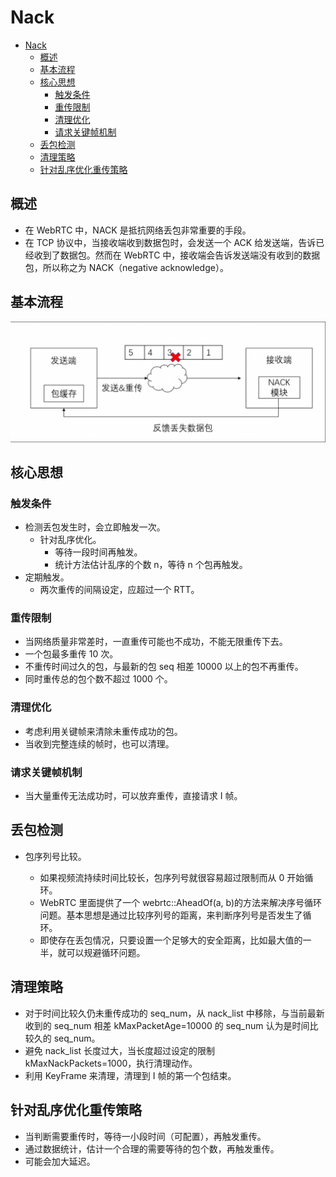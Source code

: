 # Nack

- [Nack](#nack)
  - [概述](#概述)
  - [基本流程](#基本流程)
  - [核心思想](#核心思想)
    - [触发条件](#触发条件)
    - [重传限制](#重传限制)
    - [清理优化](#清理优化)
    - [请求关键帧机制](#请求关键帧机制)
  - [丢包检测](#丢包检测)
  - [清理策略](#清理策略)
  - [针对乱序优化重传策略](#针对乱序优化重传策略)

## 概述

- 在 WebRTC 中，NACK 是抵抗网络丢包非常重要的手段。
- 在 TCP 协议中，当接收端收到数据包时，会发送一个 ACK 给发送端，告诉已经收到了数据包。然而在 WebRTC 中，接收端会告诉发送端没有收到的数据包，所以称之为 NACK（negative acknowledge）。

## 基本流程

![基本流程](./Nack基本流程.png)

## 核心思想

### 触发条件

- 检测丢包发生时，会立即触发一次。
  - 针对乱序优化。
    - 等待一段时间再触发。
    - 统计方法估计乱序的个数 n，等待 n 个包再触发。
- 定期触发。
  - 两次重传的间隔设定，应超过一个 RTT。

### 重传限制

- 当网络质量非常差时，一直重传可能也不成功，不能无限重传下去。
- 一个包最多重传 10 次。
- 不重传时间过久的包，与最新的包 seq 相差 10000 以上的包不再重传。
- 同时重传总的包个数不超过 1000 个。

### 清理优化

- 考虑利用关键帧来清除未重传成功的包。
- 当收到完整连续的帧时，也可以清理。

### 请求关键帧机制

- 当大量重传无法成功时，可以放弃重传，直接请求 I 帧。

## 丢包检测

- 包序列号比较。

  - 如果视频流持续时间比较长，包序列号就很容易超过限制而从 0 开始循环。
  - WebRTC 里面提供了一个 webrtc::AheadOf(a, b)的方法来解决序号循环问题。基本思想是通过比较序列号的距离，来判断序列号是否发生了循环。
  - 即使存在丢包情况，只要设置一个足够大的安全距离，比如最大值的一半，就可以规避循环问题。

## 清理策略

- 对于时间比较久仍未重传成功的 seq_num，从 nack_list 中移除，与当前最新收到的 seq_num 相差 kMaxPacketAge=10000 的 seq_num 认为是时间比较久的 seq_num。
- 避免 nack_list 长度过大，当长度超过设定的限制 kMaxNackPackets=1000，执行清理动作。
- 利用 KeyFrame 来清理，清理到 I 帧的第一个包结束。

## 针对乱序优化重传策略

- 当判断需要重传时，等待一小段时间（可配置），再触发重传。
- 通过数据统计，估计一个合理的需要等待的包个数，再触发重传。
- 可能会加大延迟。
